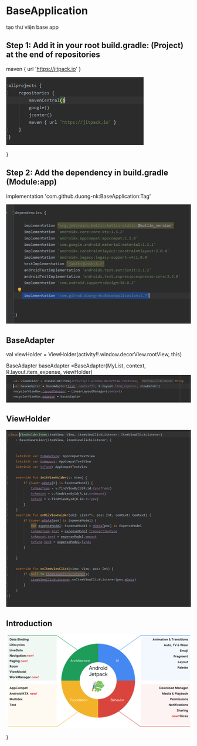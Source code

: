 # BaseApplication
tạo thư viện base app


Step 1: Add it in your root build.gradle: (Project) at the end of repositories
------------
maven { url 'https://jitpack.io' }

![List of plants](screenshots/maven.PNG "add maven")

}

Step 2: Add the dependency in build.gradle (Module:app) 
------------

implementation 'com.github.duong-nk:BaseApplication:Tag'

![List of plants](screenshots/buildgrad.PNG "dependency")

BaseAdapter
-----------
val viewHolder = ViewHolder(activity!!.window.decorView.rootView, this)

BaseAdapter baseAdapter =BaseAdapter(MyList, context, R.layout.item_expense, viewHolder)
![List of plants](screenshots/adapter.PNG "adapter")


ViewHolder
----------
![List of plants](screenshots/viewholder.png "A ViewHolder Exemple")

Introduction
-----------
![List of plants](screenshots/jetpack_donut.png "Introduction")

}

